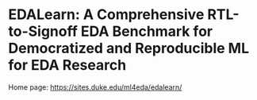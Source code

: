 # EDALearn: A Comprehensive RTL-to-Signoff EDA Benchmark for Democratized and Reproducible ML for EDA Research

Home page: https://sites.duke.edu/ml4eda/edalearn/

